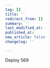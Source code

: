 ```yaml
---
tag: []
title: ''
redirect_from: []
summary: ''
last_modified_at: 
published_at: 
new_article: false
changelog: ''

---
```

Deploy 569